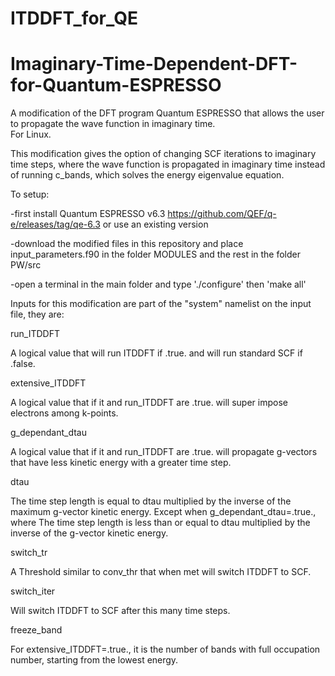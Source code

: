 # ITDDFT_for_QE
# Imaginary-Time-Dependent-DFT-for-Quantum-ESPRESSO
A modification of the DFT program Quantum ESPRESSO that allows the user to propagate the wave function in imaginary time.  
For Linux.

This modification gives the option of changing SCF iterations to imaginary time steps, where the wave function 
is propagated in imaginary time instead of running c_bands, which solves the energy eigenvalue equation. 

To setup:

  -first install Quantum ESPRESSO v6.3 https://github.com/QEF/q-e/releases/tag/qe-6.3 or use an existing version
  
  -download the modified files in this repository and place input_parameters.f90 in the folder MODULES and the rest in the folder PW/src
  
  -open a terminal in the main folder and type './configure'  then 'make all'
  

Inputs for this modification are part of the "system" namelist on the input file, they are:

run_ITDDFT

   A logical value that will run ITDDFT if .true. and will run standard SCF if .false.
   
   
extensive_ITDDFT

   A logical value that if it and run_ITDDFT are .true. will super impose electrons among k-points.
   
   
g_dependant_dtau

   A logical value that if it and run_ITDDFT are .true. will propagate g-vectors that have less kinetic energy with a greater time step.
   
dtau

   The time step length is equal to dtau multiplied by the inverse of the maximum g-vector kinetic energy.  Except when g_dependant_dtau=.true., where The time step length is less than or equal to dtau multiplied by the inverse of the g-vector kinetic energy.
   
   
switch_tr

   A Threshold similar to conv_thr that when met will switch ITDDFT to SCF.
   
   
switch_iter

   Will switch ITDDFT to SCF after this many time steps.
   
   
freeze_band

   For extensive_ITDDFT=.true., it is the number of bands with full occupation number, starting from the lowest energy. 
